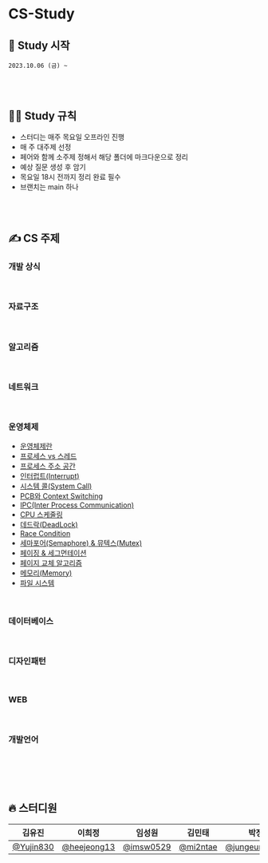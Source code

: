 # CS-Study

## 🎈 Study 시작

    2023.10.06 (금) ~

<br><br>

## 🧑‍💻 Study 규칙

- 스터디는 매주 목요일 오프라인 진행
- 매 주 대주제 선정
- 페어와 함께 소주제 정해서 해당 폴더에 마크다운으로 정리
- 예상 질문 생성 후 암기
- 목요일 18시 전까지 정리 완료 필수
- 브랜치는 main 하나

<br><br>

## ✍️ CS 주제

### 개발 상식

<br>

### 자료구조

<br>

### 알고리즘

<br>

### 네트워크

<br>

### 운영체제

- [운영체제란](https://github.com/Fun-Fun-Study/CS-Study/blob/main/OS/)
- [프로세스 vs 스레드](https://github.com/Fun-Fun-Study/CS-Study/blob/main/OS/)
- [프로세스 주소 공간](https://github.com/Fun-Fun-Study/CS-Study/blob/main/OS/)
- [인터럽트(Interrupt)](https://github.com/Fun-Fun-Study/CS-Study/blob/main/OS/)
- [시스템 콜(System Call)](https://github.com/Fun-Fun-Study/CS-Study/blob/main/OS/)
- [PCB와 Context Switching](https://github.com/Fun-Fun-Study/CS-Study/blob/main/OS/)
- [IPC(Inter Process Communication)](https://github.com/Fun-Fun-Study/CS-Study/blob/main/OS/)
- [CPU 스케줄링](https://github.com/Fun-Fun-Study/CS-Study/blob/main/OS/)
- [데드락(DeadLock)](https://github.com/Fun-Fun-Study/CS-Study/blob/main/OS/)
- [Race Condition](https://github.com/Fun-Fun-Study/CS-Study/blob/main/OS/)
- [세마포어(Semaphore) & 뮤텍스(Mutex)](https://github.com/Fun-Fun-Study/CS-Study/blob/main/OS/)
- [페이징 & 세그먼테이션](https://github.com/Fun-Fun-Study/CS-Study/blob/main/OS/)
- [페이지 교체 알고리즘](https://github.com/Fun-Fun-Study/CS-Study/blob/main/OS/)
- [메모리(Memory)](https://github.com/Fun-Fun-Study/CS-Study/blob/main/OS/)
- [파일 시스템](https://github.com/Fun-Fun-Study/CS-Study/blob/main/OS/)

<br>

### 데이터베이스

<br>

### 디자인패턴

<br>

### WEB

<br>

### 개발언어

<br>

<br><br>

## 🔥 스터디원

| **김유진**                               | **이희정**                                   | **임성원**                               | **김민태**                             | **박정은**                                           | **권지훈**                                 |
| ---------------------------------------- | -------------------------------------------- | ---------------------------------------- | -------------------------------------- | ---------------------------------------------------- | ------------------------------------------ |
| [@Yujin830](https://github.com/Yujin830) | [@heejeong13](https://github.com/heejeong13) | [@imsw0529](https://github.com/imsw0529) | [@mi2ntae](https://github.com/mi2ntae) | [@jungeunevepark](https://github.com/jungeunevepark) | [@gwonjihun](https://github.com/gwonjihun) |
